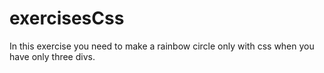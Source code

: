 # exercisesCss

In this exercise you need to make a rainbow circle only with css when you have only three divs.

